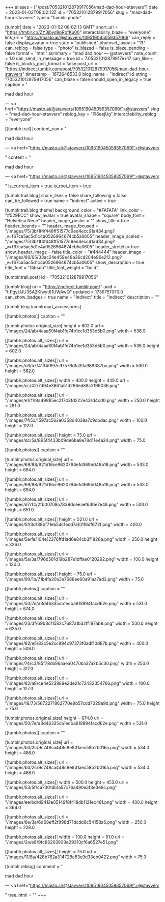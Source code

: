 +++
aliases = ["/post/705321012879917056/mad-dad-hour-stavvers"]
date = 2023-01-02T08:02:13Z
id = "705321012879917056"
slug = "mad-dad-hour-stavvers"
type = "tumblr-photo"

[tumblr]
date = "2023-01-02 08:02:13 GMT"
short_url = "https://tmblr.co/ZY3jbyd9pRbfKu00"
interactability_blaze = "everyone"
link_url = "https://masto.ai/@stavvers/109519045059357069"
can_reply = false
display_avatar = true
state = "published"
photoset_layout = "13"
can_reblog = false
type = "photo"
is_blazed = false
is_blaze_pending = false
format = "html"
summary = "mad dad hour — @stavvers"
note_count = 1.0
can_send_in_message = true
id = 7.05321012879917e+17
can_like = false
is_blocks_post_format = false
post_url = "https://indirect.tumblr.com/post/705321012879917056/mad-dad-hour-stavvers"
timestamp = 1672646533.0
blog_name = "indirect"
id_string = "705321012879917056"
can_blaze = false
should_open_in_legacy = true
caption = "<p>mad dad hour</p> — <a href=\"https://masto.ai/@stavvers/109519045059357069\">@stavvers</a>"
slug = "mad-dad-hour-stavvers"
reblog_key = "Pl6eejUg"
interactability_reblog = "everyone"

[[tumblr.trail]]
content_raw = "<p><p>mad dad hour</p> — <a href=\"https://masto.ai/@stavvers/109519045059357069\">@stavvers</a></p>"
content = "<p><p>mad dad hour</p> &mdash; <a href=\"https://masto.ai/@stavvers/109519045059357069\">@stavvers</a></p>"
is_current_item = true
is_root_item = true

[tumblr.trail.blog]
share_likes = false
share_following = false
can_be_followed = true
name = "indirect"
active = true

[tumblr.trail.blog.theme]
background_color = "#FAFAFA"
link_color = "#529ECC"
show_avatar = true
avatar_shape = "square"
body_font = "Helvetica Neue"
header_image_poster = ""
show_title = true
header_bounds = ""
header_image_focused = "/images/75/3b/1f4f448ff51577c9ed4ecc61a434.png?_v=f67ca5ac5d1c4a0526964674cb5a0605"
header_image_scaled = "/images/75/3b/1f4f448ff51577c9ed4ecc61a434.png?_v=f67ca5ac5d1c4a0526964674cb5a0605"
header_stretch = true
show_header_image = false
title_color = "#444444"
header_image = "/images/80/65/33ac24e459e48a36cd204e96e2f2.png?_v=f67ca5ac5d1c4a0526964674cb5a0605"
show_description = true
title_font = "Gibson"
title_font_weight = "bold"

[tumblr.trail.post]
id = "705321012879917056"

[tumblr.blog]
url = "https://indirect.tumblr.com/"
uuid = "t:PgyUJU3SA2Klwyt81UWAwQ"
updated = 1739757070.0
can_show_badges = true
name = "indirect"
title = "indirect"
description = ""

[tumblr.blog.tumblrmart_accessories]

[[tumblr.photos]]
caption = ""

[tumblr.photos.original_size]
height = 602.0
url = "/images/24/ab/4aaa60f4ab1fe74b1ee1d353d5b0.png"
width = 536.0

[[tumblr.photos.alt_sizes]]
url = "/images/24/ab/4aaa60f4ab1fe74b1ee1d353d5b0.png"
width = 536.0
height = 602.0

[[tumblr.photos.alt_sizes]]
url = "/images/c6/b7/4134f897c97576dfa30a989387ba.png"
width = 500.0
height = 562.0

[[tumblr.photos.alt_sizes]]
width = 400.0
height = 449.0
url = "/images/cc/42/7d94e3861a51d286ed88c2f98036.png"

[[tumblr.photos.alt_sizes]]
url = "/images/e1/f1/9a49885ec21743fd222e431d4cd0.png"
width = 250.0
height = 281.0

[[tumblr.photos.alt_sizes]]
url = "/images/7f/5c/1597ac562e0358d4039a7c9cbdac.png"
width = 100.0
height = 112.0

[[tumblr.photos.alt_sizes]]
height = 75.0
url = "/images/dc/5a/895f4433b09de6ba8e78d11e4a24.png"
width = 75.0

[[tumblr.photos]]
caption = ""

[tumblr.photos.original_size]
url = "/images/69/88/921d16ce9620794efd369b048b18.png"
width = 533.0
height = 694.0

[[tumblr.photos.alt_sizes]]
url = "/images/69/88/921d16ce9620794efd369b048b18.png"
width = 533.0
height = 694.0

[[tumblr.photos.alt_sizes]]
url = "/images/d7/14/2fb00709a7838dceeaef630e7e48.png"
width = 500.0
height = 651.0

[[tumblr.photos.alt_sizes]]
height = 521.0
url = "/images/5f/3d/38bf71eb5dc1ecd7a101f6df672f.png"
width = 400.0

[[tumblr.photos.alt_sizes]]
url = "/images/5e/fe/104e12376ffd1ad6e84cb3f1826a.png"
width = 250.0
height = 326.0

[[tumblr.photos.alt_sizes]]
url = "/images/5a/3a/796d501d19b287e1dffae0120292.png"
width = 100.0
height = 130.0

[[tumblr.photos.alt_sizes]]
height = 75.0
url = "/images/90/1b/71b4fa20a3e7688ee60a91aa7ad3.png"
width = 75.0

[[tumblr.photos]]
caption = ""

[[tumblr.photos.alt_sizes]]
url = "/images/50/7e/a3d46335da1ecba918894facd62e.png"
width = 531.0
height = 674.0

[[tumblr.photos.alt_sizes]]
url = "/images/23/3f/69b3cf1582c7687a1b32ff187ab8.png"
width = 500.0
height = 635.0

[[tumblr.photos.alt_sizes]]
url = "/images/82/e5/82c5e2cc994c97373f0adf10d87b.png"
width = 400.0
height = 508.0

[[tumblr.photos.alt_sizes]]
url = "/images/74/c3/85f78db96aaea0470ba37a2b5c30.png"
width = 250.0
height = 317.0

[[tumblr.photos.alt_sizes]]
url = "/images/82/a8/ce4e523889e2de21c72422354766.png"
width = 100.0
height = 127.0

[[tumblr.photos.alt_sizes]]
url = "/images/16/73/5672271862770e9b57cdd7329a9d.png"
width = 75.0
height = 75.0

[tumblr.photos.original_size]
height = 674.0
url = "/images/50/7e/a3d46335da1ecba918894facd62e.png"
width = 531.0

[[tumblr.photos]]
caption = ""

[tumblr.photos.original_size]
url = "/images/b0/2c/9c748ca448c8e831aec58b2b016a.png"
width = 534.0
height = 486.0

[[tumblr.photos.alt_sizes]]
url = "/images/b0/2c/9c748ca448c8e831aec58b2b016a.png"
width = 534.0
height = 486.0

[[tumblr.photos.alt_sizes]]
width = 500.0
height = 455.0
url = "/images/53/5f/ca7301db1a57c76a490e3f3e3e9c.png"

[[tumblr.photos.alt_sizes]]
url = "/images/ee/bd/d9412e05149f8f418db1121ec48f.png"
width = 400.0
height = 364.0

[[tumblr.photos.alt_sizes]]
url = "/images/8e/3a/6d68eff2f998d71dcdd6c54158a6.png"
width = 250.0
height = 228.0

[[tumblr.photos.alt_sizes]]
width = 100.0
height = 91.0
url = "/images/2a/e8/9fc86203903e29310cf6a6527e51.png"

[[tumblr.photos.alt_sizes]]
height = 75.0
url = "/images/11/8a/428b782a314728a83e9d33eb0422.png"
width = 75.0

[tumblr.reblog]
comment = "<p><p>mad dad hour</p> — <a href=\"https://masto.ai/@stavvers/109519045059357069\">@stavvers</a></p>"
tree_html = ""
+++
